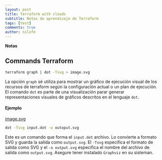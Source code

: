 ```yaml
---
layout: post
title: Terraform with clouds
subtitle: Notas de aprendizaje de Terraform
tags: [test]
comments: true
author: nilofe
---
```


**Notas**

## Commands Terraform 

```bash
terraform graph | dot -Tsvg > image.svg
```
La opción ```graph``` sé utiliza para mostrar un gráfico de ejecución visual de los recursos
de terraform según la configuración actual o un plan de ejecución.
El comando ```dot``` es parte de una visualización parar generar representaciones visuales de gráficos
descritos en el lenguaje ```dot```.

#### Ejemplo

[image.svg](https://surf-fern-778.notion.site/image/https%3A%2F%2Fprod-files-secure.s3.us-west-2.amazonaws.com%2Fe46e3d46-3628-4d76-bc7e-57e47e4f8f7a%2F0749f9ee-93ff-40fd-a656-de8f41a87439%2FUntitled.svg?table=block&id=b032b2e2-e525-45c7-adb2-9a85b3dca489&spaceId=e46e3d46-3628-4d76-bc7e-57e47e4f8f7a&userId=&cache=v2)

```bash
dot -Tsvg input.dot -o outoput.svg
```
Este es un comando que forma el ```input.dot``` archivo. Lo convierte a formato SVG y guarda la 
salida como ```output.svg```. El ```-Tsvg``` especifica el formato de salida como SVG y el ```-o output.svg```
especifica el nombre del archivo de salida como ```output.svg```. Asegure tener instalado ```Graphviz``` en su sisteman.

